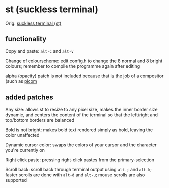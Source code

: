 # st (suckless terminal)

Orig: [suckless terminal (st)](https://st.suckless.org/)

## functionality

Copy and paste: `alt-c` and `alt-v`

Change of colourscheme: edit config.h to change the 8 normal and 8 bright colours; remember to compile the programme again after editing

alpha (opacity) patch is not included because that is the job of a compositor (such as [picom](https://github.com/yshui/picom)

## added patches

Any size: allows st to resize to any pixel size, makes the inner border size dynamic, and centers the content of the terminal so that the left/right and top/bottom borders are balanced

Bold is not bright: makes bold text rendered simply as bold, leaving the color unaffected

Dynamic cursor color: swaps the colors of your cursor and the character you're currently on

Right click paste: pressing right-click pastes from the primary-selection

Scroll back: scroll back through terminal output using `alt-j` and `alt-k`; faster scrolls are done with `alt-d` and `alt-u`; mouse scrolls are also supported
